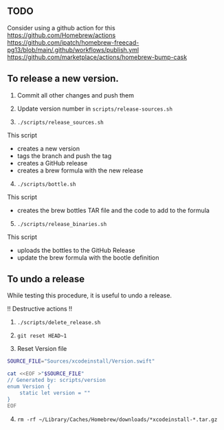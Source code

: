 ## TODO 

Consider using a github action for this 
https://github.com/Homebrew/actions
https://github.com/ipatch/homebrew-freecad-pg13/blob/main/.github/workflows/publish.yml
https://github.com/marketplace/actions/homebrew-bump-cask

## To release a new version.

1. Commit all other changes and push them

2. Update version number in `scripts/release-sources.sh`

3. `./scripts/release_sources.sh`

This script 
- creates a new version 
- tags the branch and push the tag 
- creates a GitHub release 
- creates a brew formula with the new release

4. `./scripts/bottle.sh` 

This script
- creates the brew bottles TAR file and the code to add to the formula 

5. `./scripts/release_binaries.sh` 

This script 
- uploads the bottles to the GitHub Release
- update the brew formula with the bootle definition 

## To undo a release 

While testing this procedure, it is useful to undo a release.

!! Destructive actions !! 

1. `./scripts/delete_release.sh`  

2. `git reset HEAD~1`

3. Reset Version file 

```zsh
SOURCE_FILE="Sources/xcodeinstall/Version.swift"

cat <<EOF >"$SOURCE_FILE"
// Generated by: scripts/version
enum Version {
    static let version = ""
}
EOF
```

4. `rm -rf ~/Library/Caches/Homebrew/downloads/*xcodeinstall-*.tar.gz`  